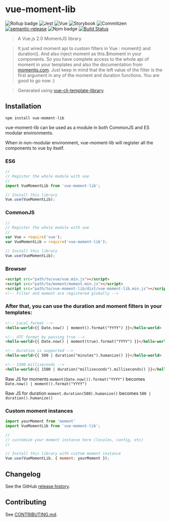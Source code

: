 # vue-moment-lib

![Rollup badge](https://img.shields.io/badge/Rollup-^0.53.3-ff69b4.svg)
![Jest](https://img.shields.io/badge/Jest-^22.0.4-blue.svg)
![Vue](https://img.shields.io/badge/Vue-^2.5.13-brightgreen.svg)
![Storybook](https://img.shields.io/badge/Storybook-^3.3.3-ff70a3.svg)
![Commitizen](https://img.shields.io/badge/Commitizen-enabled-brightgreen.svg)
[![semantic-release](https://img.shields.io/badge/%20%20%F0%9F%93%A6%F0%9F%9A%80-semantic--release-e10079.svg)](https://github.com/semantic-release/semantic-release)
![Npm badge](https://img.shields.io/npm/v/vue-moment-lib.svg)
[![Build Status](https://travis-ci.org/julon/vue-moment-lib.svg?branch=master)](https://travis-ci.org/julon/vue-moment-lib)

> A Vue.js 2.0 MomentJS library

> It just wired moment api to custom filters in Vue : moment() and duration().
> And also inject moment as this.$moment in your components.
> So you have complete access to the whole api of moment in your templates and also the documentation from [momentjs.com](https://momentjs.com/docs).
> Just keep in mind that the left value of the filter is the first argument in any of the moment and duration functions.
> You are good to go now :)

> Generated using [vue-cli-template-library](https://github.com/julon/vue-cli-template-library).

## Installation
```
npm install vue-moment-lib
```
vue-moment-lib can be used as a module in both CommonJS and ES modular environments.

When in non-modular environment, vue-moment-lib will register all the components to vue by itself.</p>

### ES6
```js
//
// Register the whole module with vue
//
import VueMomentLib from 'vue-moment-lib';

// Install this library
Vue.use(VueMomentLib);
```

### CommonJS
```js
//
// Register the whole module with vue
//
var Vue = require('vue');
var VueMomentLib = require('vue-moment-lib');

// Install this library
Vue.use(VueMomentLib);
```

### Browser

```html
<script src="path/to/vue/vue.min.js"></script>
<script src="path/to/moment/moment.min.js"></script>
<script src="path/to/vue-moment-lib/dist/vue-moment-lib.min.js"></script>
<!-- Filter and moment are registered globally -->
```

### After that, you can use the duration and moment filters in your templates:

```html
<!-- Local format -->
<hello-world>{{ Date.now() | moment().format("YYYY") }}</hello-world>

<!-- UTC format by passing true -->
<hello-world>{{ Date.now() | moment(true).format("YYYY") }}</hello-world>

<!-- Duration is supported -->
<hello-world>{{ 500 | duration("minutes").humanize() }}</hello-world>

<!-- 1500 milliseconds -->
<hello-world>{{ 1500 | duration("milliseconds").milliseconds() }}</hello-world>
```
Raw JS for moments `moment(Date.now()).format("YYYY")` becomes `Date.now() | moment().format("YYYY")`

Raw JS for duration `moment.duration(500).humanize()` becomes `500 | duration().humanize()`

### Custom moment instances

```js
import yourMoment from 'moment'
import VueMomentLib from 'vue-moment-lib';

//
// customize your moment instance here (locales, config, etc)
//

// Install this library with custom moment instance
Vue.use(VueMomentLib, { moment: yourMoment });
```

## Changelog

See the GitHub [release history](https://github.com/julon/vue-moment-lib/releases).

## Contributing

See [CONTRIBUTING.md](.github/CONTRIBUTING.md).
